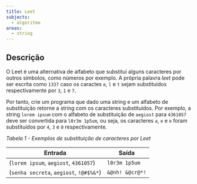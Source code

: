 ```yaml
---
title: Leet
subjects:
  - algoritmo
areas:
  - string
---
```


## Descrição

O Leet é uma alternativa de alfabeto que substitui alguns caracteres por outros símbolos, como números por exemplo. A própria palavra *leet* pode ser escrita como `1337` caso os caractes `e`, `l` e `t` sejam substituídos respectivamente por `3`, `1` e `7`.

Por tanto, crie um programa que dado uma string e um alfabeto de substituição retorne a string com os caracteres substituídos. Por exemplo, a string `lorem ipsum` com o alfabeto de substituição de `aegiost` para `4361057` deve ser convertida para `l0r3m 1p5um`, ou seja, os caracteres `a`, `e` e `o` foram substituídos por `4`, `3` e `0` respectivamente.

*Tabela 1 - Exemplos de substituição de caracteres por Leet*

| Entrada                                 | Saída           |
| --------------------------------------- | --------------- |
| (`lorem ipsum`, `aegiost`, `4361057`)   | `l0r3m 1p5um`   |
| (`senha secreta`, `aegiost`, `!@#$%&*`) | `&@nh! &@cr@*!` |
